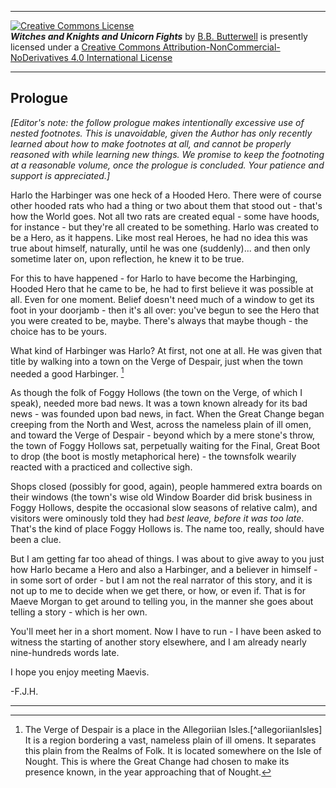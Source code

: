 <p><hr/><a rel="license" href="http://creativecommons.org/licenses/by-nc-nd/4.0/"><img alt="Creative Commons License" style="border-width:0" src="https://i.creativecommons.org/l/by-nc-nd/4.0/88x31.png" /></a><br /><span xmlns:dct="http://purl.org/dc/terms/" href="http://purl.org/dc/dcmitype/Text" property="dct:title" rel="dct:type"><b><i>Witches and Knights and Unicorn Fights</i></b></span> by <a xmlns:cc="http://creativecommons.org/ns#" href="https://github.com/bbbutterwell/book" property="cc:attributionName" rel="cc:attributionURL">B.B. Butterwell</a> is presently licensed under a <a rel="license" href="http://creativecommons.org/licenses/by-nc-nd/4.0/">Creative Commons Attribution-NonCommercial-NoDerivatives 4.0 International License</a><hr/></p>

## Prologue

*[Editor's note: the follow prologue makes intentionally excessive use of nested footnotes. This is unavoidable, given the Author has only recently learned about how to make footnotes at all, and cannot be properly reasoned with while learning new things. We promise to keep the footnoting at a reasonable volume, once the prologue is concluded. Your patience and support is appreciated.]*

Harlo the Harbinger was one heck of a Hooded Hero. There were of course other hooded rats who had a thing or two about them that stood out - that's how the World goes. Not all two rats are created equal - some have hoods, for instance - but they're all created to be something. Harlo was created to be a Hero, as it happens. Like most real Heroes, he had no idea this was true about himself, naturally, until he was one (suddenly)... and then only sometime later on, upon reflection, he knew it to be true.

For this to have happened - for Harlo to have become the Harbinging, Hooded Hero that he came to be, he had to first believe it was possible at all. Even for one moment. Belief doesn't need much of a window to get its foot in your doorjamb - then it's all over: you've begun to see the Hero that you were created to be, maybe. There's always that maybe though - the choice has to be yours. 

What kind of Harbinger was Harlo? At first, not one at all. He was given that title by walking into a town on the Verge of Despair, just when the town needed a good Harbinger. [^vergeOfDespair]

As though the folk of Foggy Hollows (the town on the Verge, of which I speak), needed more bad news. It was a town known already for its bad news - was founded upon bad news, in fact. When the Great Change began creeping from the North and West, across the nameless plain of ill omen, and toward the Verge of Despair - beyond which by a mere stone's throw, the town of Foggy Hollows sat, perpetually waiting for the Final, Great Boot to drop (the boot is mostly metaphorical here) - the townsfolk wearily reacted with a practiced and collective sigh. 

Shops closed (possibly for good, again), people hammered extra boards on their windows (the town's wise old Window Boarder did brisk business in Foggy Hollows, despite the occasional slow seasons of relative calm), and visitors were ominously told they had *best leave, before it was too late*. That's the kind of place Foggy Hollows is. The name too, really, should have been a clue.

But I am getting far too ahead of things. I was about to give away to you just how Harlo became a Hero and also a Harbinger, and a believer in himself - in some sort of order - but I am not the real narrator of this story, and it is not up to me to decide when we get there, or how, or even if. That is for Maeve Morgan to get around to telling you, in the manner she goes about telling a story - which is her own.

You'll meet her in a short moment. Now I have to run - I have been asked to witness the starting of another story elsewhere, and I am already nearly nine-hundreds words late. 

I hope you enjoy meeting Maevis.

-F.J.H.

---

[^vergeOfDespair]: The Verge of Despair is a place in the Allegoriian Isles.[^allegoriianIsles] It is a region bordering a vast, nameless plain of ill omens.[^namelessPlains] It separates this plain from the Realms of Folk.[^realmsOfFolk] It is located somewhere on the Isle of Nought.[^isleOfNought] This is where the Great Change had chosen to make its presence known, in the year approaching that of Nought.[^greatChange]

[^allegorrianIsles]: Which is where our story starts, departs, and returns to, now and then.

[^namelessPlains]: It is customary in some places of the Isles to not give places of ill omens names - especially capitalized ones. You have to understand the level of superstition one encounters in a world where there very clearly *is* magic nearly everywhere. Nothing makes a lot of sense, but sometimes it makes just enough.

[^realmsOfFolk]: Which is where the Folk live. People, and any species People eventually deem to be People-like, and worthy of being deemed so, and so on. 

[^isleOfNought]: Where the Nought is rumoured to have begun to be spun. More on this phenomenon at some much later time. We are destined to need to deal with it at some point.

[^greatChange]: This is an event of Worlds-changing relevance, which began as a rather sudden encroachment of the Seas, on the border regions of the Realms of Folk, which brought with it no small amount of trouble - including, as you might surmise of a world filled with dungeons and subterranean labyrinths and entire kingdoms of caverns, no small number of refugees of previously unsettling disposition. The Great Change was not at the time considered anything Great, by nearly anyone at all.[^chaosWarlocks]

[^chaosWarlocks]: Except for the Chaos Warlocks, of course. They always love it when things go sideways.
